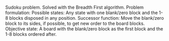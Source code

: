 Sudoku problem. Solved with the Breadth First algorithm.
Problem formulation:
    Possible states: Any state with one blank/zero block and the 1-8 blocks disposed in any position.
    Successor function: Move the blank/zero block to its sides, if possible, to get new order to the board blocks.
    Objective state: A board with the blank/zero block as the first block and the 1-8 blocks ordered after.
